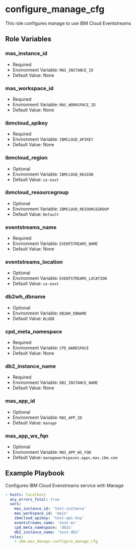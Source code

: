 configure_manage_cfg
===

This role configures manage to use IBM Cloud Eventstreams

Role Variables
--------------

### mas_instance_id

- Required
- Environment Variable: `MAS_INSTANCE_ID`
- Default Value: None

### mas_workspace_id

- Required
- Environment Variable: `MAS_WORKSPACE_ID`
- Default Value: None

### ibmcloud_apikey

- Required
- Environment Variable: `IBMCLOUD_APIKEY`
- Default Value: None

### ibmcloud_region

- Optional
- Environment Variable: `IBMCLOUD_REGION`
- Default Value: `us-east`

### ibmcloud_resourcegroup

- Optional
- Environment Variable: `IBMCLOUD_RESOURCEGROUP`
- Default Value: `Default`

### eventstreams_name

- Required
- Environment Variable: `EVENTSTREAMS_NAME`
- Default Value: None

### eventstreams_location

- Optional
- Environment Variable: `EVENTSTREAMS_LOCATION`
- Default Value: `us-east`

### db2wh_dbname

- Optional
- Environment Variable: `DB2WH_DBNAME`
- Default Value: `BLUDB`

### cpd_meta_namespace

- Required
- Environment Variable: `CPD_NAMESPACE`
- Default Value: None

### db2_instance_name

- Required
- Environment Variable: `DB2_INSTANCE_NAME`
- Default Value: None

### mas_app_id

- Optional
- Environment Variable: `MAS_APP_ID`
- Default Value: `manage`

### mas_app_ws_fqn

- Optional
- Environment Variable: `MAS_APP_WS_FQN`
- Default Value: `manageworkspaces.apps.mas.ibm.com`

Example Playbook
----------------
Configures IBM Cloud Evenstreams service with Manage

```yaml
- hosts: localhost
  any_errors_fatal: true
  vars:
    mas_instance_id: 'test-instance'
    mas_workspace_id: 'main'
    ibmcloud_apikey: 'test-api-key'
    eventstreams_name: 'test-es'
    cpd_meta_namespace: 'db2u'
    db2_instance_name: 'test-db2'
  roles:
    - ibm.mas_devops.configure_manage_cfg
```